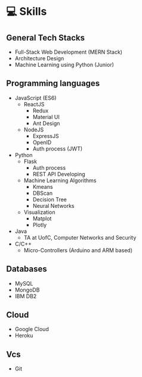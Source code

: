 # 💻 Skills

## General Tech Stacks
- Full-Stack Web Development (MERN Stack)
- Architecture Design
- Machine Learning using Python (Junior)

## Programming languages
- JavaScript (ES6)
  - ReactJS
    - Redux
    - Material UI
    - Ant Design
  - NodeJS
    - ExpressJS
    - OpenID
    - Auth process (JWT)
- Python
  - Flask
    - Auth process
    - REST API Developing
  - Machine Learning Algorithms
    - Kmeans
    - DBScan
    - Decision Tree
    - Neural Networks 
  - Visualization
    - Matplot 
    - Plotly
- Java
  - TA at UofC, Computer Networks and Security
- C/C++
  - Micro-Controllers (Arduino and ARM based)

## Databases
- MySQL
- MongoDB
- IBM DB2

## Cloud
- Google Cloud
- Heroku

## Vcs
- Git
